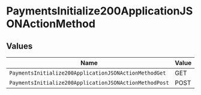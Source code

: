 # PaymentsInitialize200ApplicationJSONActionMethod


## Values

| Name                                                   | Value                                                  |
| ------------------------------------------------------ | ------------------------------------------------------ |
| `PaymentsInitialize200ApplicationJSONActionMethodGet`  | GET                                                    |
| `PaymentsInitialize200ApplicationJSONActionMethodPost` | POST                                                   |